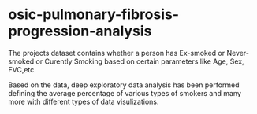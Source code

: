# osic-pulmonary-fibrosis-progression-analysis

The projects dataset contains whether a person has Ex-smoked or Never-smoked or Curently Smoking based on certain parameters like Age, Sex, FVC,etc.

Based on the data, deep exploratory data analysis has been performed defining the average percentage of various types of smokers and many more with different types of data visulizations.
